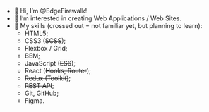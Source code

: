 - 👋 Hi, I’m @EdgeFirewalk!
- 👀 I’m interested in creating Web Applications / Web Sites.
- 🌱 My skills (crossed out = not familiar yet, but planning to learn):
    * HTML5;
    * CSS3 (~~SCSS~~);
    * Flexbox / Grid;
    * BEM;
    * JavaScript (~~ES6~~);
    * React (~~Hooks, Router~~);
    <!-- * Vue3;
    * Vuex -->
    * ~~Redux (Toolkit)~~;
    * ~~REST API~~;
    * Git, GitHub;
    * Figma.
<!-- - 💞️ I’d like to collaborate on ###
- 📫 How to reach me: thedinsorpaswer2@mail.ru -->

<!---
EdgeFirewalk/EdgeFirewalk is a ✨ special ✨ repository because its `README.md` (this file) appears on your GitHub profile.
You can click the Preview link to take a look at your changes.
--->
